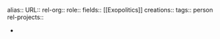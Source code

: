 alias::
URL::
rel-org::
role::
fields:: [[Exopolitics]] 
creations:: 
tags:: person
rel-projects::


-